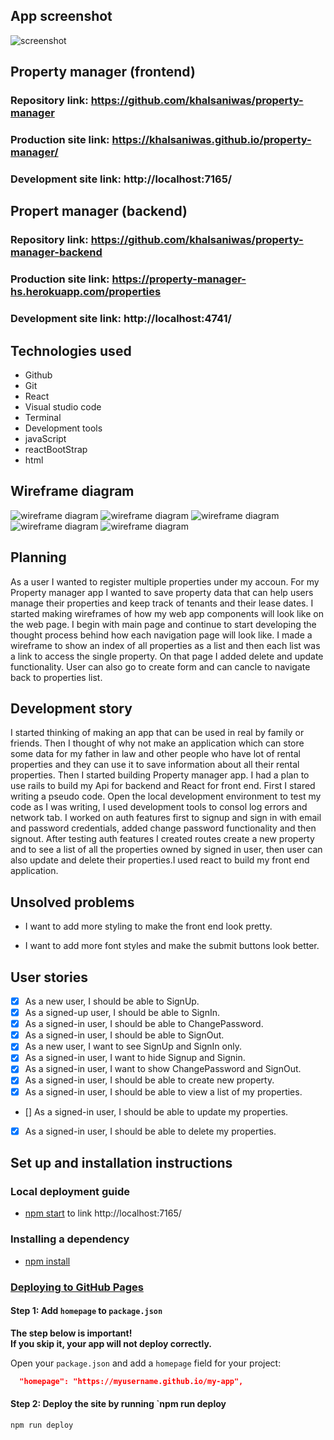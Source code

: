 ## App screenshot
![screenshot](https://i.imgur.com/9Otp7m1.jpg)

## Property manager (frontend)
### Repository link: https://github.com/khalsaniwas/property-manager
### Production site link: https://khalsaniwas.github.io/property-manager/
### Development site link: http://localhost:7165/

## Propert manager (backend)
### Repository link: https://github.com/khalsaniwas/property-manager-backend
### Production site link: https://property-manager-hs.herokuapp.com/properties
### Development site link: http://localhost:4741/
 
## Technologies used
- Github
- Git
- React
- Visual studio code
- Terminal
- Development tools
- javaScript
- reactBootStrap
- html

## Wireframe diagram
![wireframe diagram](/SRC/images/wireframe1.png)
![wireframe diagram](/SRC/images/wireframe2.png)
![wireframe diagram](/SRC/images/wireframe3.png)
![wireframe diagram](/SRC/images/wireframe4.png)
![wireframe diagram](/SRC/images/wireframe5.png)

## Planning
As a user I wanted to register multiple properties under my accoun. For my Property manager app I wanted to save property data that can help users manage their properties and keep track of tenants and their lease dates.
I started making wireframes of how my web app components will look like on the web page. I begin with main page and continue to start developing the thought process behind how each navigation page will look like. I made a wireframe to show an index of all properties as a list and then each list was a link to access the single property. On that page I added delete and update functionality. User can also go to create form and can cancle to navigate back to properties list. 

## Development story
I started thinking of making an app that can be used in real by family or friends. Then I thought of why not make an application which can store some data for my father in law and other people who have lot of rental properties and they can use it to save information about all their rental properties. Then I started building Property manager app. I had a plan to use rails to build my Api for backend and React for front end. First I stared writing a pseudo code. Open the local development environment to test my code as I was writing, I used development tools to consol log errors and network tab. I worked on auth features first to signup and sign in with email and password credentials, added change password functionality and then signout. After testing auth features I created routes create a new property and to see a list of all the properties owned by signed in user, then user can also update and delete their properties.I used react to build my front end application.

## Unsolved problems
- I want to add more styling to make the front end look pretty. 

- I want to add more font styles and make the submit buttons look better.

## User stories

* [x] As a new user, I should be able to SignUp.
* [x] As a signed-up user, I should be able to SignIn.
* [x] As a signed-in user, I should be able to ChangePassword.
* [x] As a signed-in user, I should be able to SignOut.
* [x] As a new user, I want to see SignUp and SignIn only.
* [x] As a signed-in user, I want to hide Signup and Signin.
* [x] As a signed-in user, I want to show ChangePassword and SignOut.
* [x] As a signed-in user, I should be able to create new property.
* [x] As a signed-in user, I should be able to view a list of my properties.
* [] As a signed-in user, I should be able to update my properties.
* [x] As a signed-in user, I should be able to delete my properties.

## Set up and installation instructions

### Local deployment guide
- [npm start](#npm-start) to link http://localhost:7165/
### Installing a dependency
- [npm install](#npm-install)
### [Deploying to GitHub Pages](https://pages.github.com/)

#### Step 1: Add `homepage` to `package.json`

**The step below is important!**<br>
**If you skip it, your app will not deploy correctly.**

Open your `package.json` and add a `homepage` field for your project:

```json
  "homepage": "https://myusername.github.io/my-app",
```
#### Step 2: Deploy the site by running `npm run deploy
```sh
npm run deploy
```


